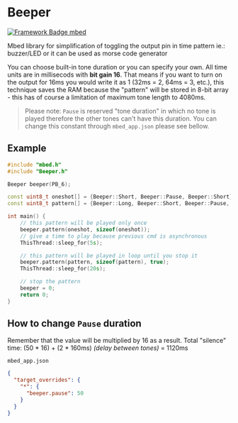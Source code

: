 # Beeper
[![Framework Badge mbed](https://img.shields.io/badge/framework-mbed-008fbe.svg)](https://os.mbed.com/)

Mbed library for simplification of toggling the output pin in time pattern ie.: buzzer/LED or it can be used as morse code generator

You can choose built-in tone duration or you can specify your own. All time units are in millisecods with **bit gain 16**. That means if you want to turn on the output for 16ms you would write it as 1 (32ms = 2, 64ms = 3, etc.), this technique saves the RAM because the "pattern" will be stored in 8-bit array - this has of course a limitation of maximum tone length to 4080ms.

> Please note: `Pause` is reserved "tone duration" in which no tone is played therefore the other tones can't have this duration. You can change this constant through `mbed_app.json` please see bellow.

## Example
```cpp
#include "mbed.h"
#include "Beeper.h"

Beeper beeper(PB_6);

const uint8_t oneshot[] = {Beeper::Short, Beeper::Pause, Beeper::Short};
const uint8_t pattern[] = {Beeper::Long, Beeper::Short, Beeper::Pause, Beeper::Short};

int main() {
    // this pattern will be played only once
    beeper.pattern(oneshot, sizeof(oneshot));
    // give a time to play because previous cmd is asynchronous
    ThisThread::sleep_for(5s);

    // this pattern will be played in loop until you stop it
    beeper.pattern(pattern, sizeof(pattern), true);
    ThisThread::sleep_for(20s);

    // stop the pattern
    beeper = 0;
    return 0;
}
```

## How to change `Pause` duration
Remember that the value will be multiplied by 16 as a result.
Total "silence" time: (50 * 16) + (2 * 160ms) *(delay between tones)* = 1120ms

`mbed_app.json`
```json
{
  "target_overrides": {
    "*": {
      "beeper.pause": 50
    }
  }
}
```
